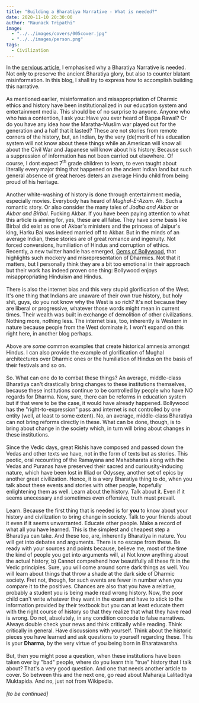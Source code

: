 ```yaml
---
title: "Building a Bharatiya Narrative - What is needed?"
date: 2020-11-10 20:30:00
author: "Raunack Tripathi"
image:
  - "../../images/covers/005cover.jpg"
  - "../../images/person.png"
tags:
  - Civilization
---
```


In the <a href="https://le-raunack.github.io/MiscellaneousBlogs/building-a-bharatiya-narrative-why-is-it-needed" class="link">pervious article</a>, I emphasised why a Bharatiya Narrative is needed. Not only to preserve the ancient Bharatiya glory, but also to counter blatant misinformation. In this blog, I shall try to express how to accomplish building this narrative.
<br><br>
As mentioned earlier, misinformation and misappropriation of Dharmic ethics and history have been institutionalized in our education system and entertainment media. This should be of no surprise to anyone. Anyone who who has a contention, I ask you: Have you ever heard of Bappa Rawal? Or do you have any idea how the Maratha-Muslim war played out for the generation and a half that it lasted? These are not stories from remote corners of the history, but, an Indian, by the very (de)merit of his education system will not know about these things while an American will know all about the Civil War and Japanese will know about his history. Because such a suppression of information has not been carried out elsewhere. Of course, I dont expect 7<sup>th</sup> grade children to learn, to even taught about literally every major thing that happened on the ancient Indian land but such general absence of great heroes deters an average Hindu child from being proud of his heritage.
<br><br>
Another white-washing of history is done through entertainment media, especially movies. Everybody has heard of _Mughal-E-Azam_. Ah. Such a romantic story. Or also consider the many tales of _Jodha and Akbar_ or _Akbar and Birbal_. Fucking Akbar. If you have been paying attention to what this article is aiming for, yes, these are all false. They have _some_ basis like Birbal did exist as one of Akbar's ministers and the princess of Jaipur's king, Harku Bai was indeed married off to Akbar. But in the minds of an average Indian, these stories are of great romance and ingenuity. Not forced conversions, humiliation of Hindus and corruption of ethics. Recently, a new twitter handle has emerged, <a href="https://twitter.com/GemsOfBollywood" class="link">Gems of Bollywood</a>, that highlights such mockery and misrepresentation of Dharmics. Not that it matters, but I personally think they are a bit too emotional in their approach but their work has indeed proven one thing: Bollywood enjoys misappropriating Hinduism and Hindus.
<br><br>
There is also the internet bias and this very stupid glorification of the West. It's one thing that Indians are unaware of their own true history, but holy shit, guys, do you not know why the West is so rich? It's not because they are liberal or progressive, whatever those words might mean in current times. Their wealth was built in exchange of demolition of other civilizations. Nothing more, nothing less. The internet bias, too, inherently is Western in nature because people from the West dominate it. I won't expand on this right here, in another blog perhaps.
<br><br>
Above are _some_ common examples that create historical amnesia amongst Hindus. I can also provide the example of glorification of Mughal architectures over Dharmic ones or the humiliation of Hindus on the basis of their festivals and so on.
<br><br>
So. What can one do to combat these things? An average, middle-class Bharatiya can't drastically bring changes to these institutions themselves, because these institutions continue to be controlled by people who have NO regards for Dharma. Now, sure, there can be reforms in education system but if that were to be the case, it would have already happened. Bollywood has the "right-to-expression" pass and internet is not controlled by one entity (well, at least to some extent). No, an average, middle-class Bharatiya can not bring reforms directly in these. What can be done, though, is to bring about change in the society which, in turn will bring about changes in these institutions.
<br><br>
Since the Vedic days, great Rishis have composed and passed down the Vedas and other texts we have, not in the form of texts but as stories. This peotic, oral recounting of the Ramayana and Mahabharata along with the Vedas and Puranas have preserved their sacred and curiousity-inducing nature, which have been lost in Illiad or Odyssey, another set of epics by another great civilization. Hence, it is a very Bharatiya thing to do, when you talk about these events and stories with other people, hopefully enlightening them as well. Learn about the history. Talk about it. Even if it seems unecessary and sometimes even offensive, truth must prevail.
<br><br>
Learn. Because the first thing that is needed is for **you** to know about your history and civilization to bring change in society. Talk to your friends about it even if it seems unwarranted. Educate other people. Make a record of what all you have learned. This is the simplest and cheapest step a Bharatiya can take. And these too, are, inherently Bharatiya in nature. You will get into debates and arguments. There is no escape from these. Be ready with your sources and points because, believe me, most of the time the kind of people you get into arguments will, a) Not know anything about the actual history, b) Cannot comprehend how beautifully all these fit in the Vedic principles. Sure, you will come around some dark things as well. You will learn about things that throw a shade at the dark side of Dharmic society. Fret not, though, for such events are fewer in number when you compare it to the positives. Chances are also that you have a relative, probably a student you is being made read wrong history. Now, the poor child can't write whatever they want in the exam and have to stick to the information provided by their textbook but you can at least educate them with the right course of history so that they realize that what they have read is wrong. Do not, absolutely, in any condition concede to false narratives. Always double check your news and think critically while reading. Think critically in general. Have discussions with yourself. Think about the historic pieces you have learned and ask questions to yourself regarding these. This is your **Dharma**, by the very virtue of you being born in Bharatavarsha.
<br><br>
But, then you might pose a question, when these institutions have been taken over by "bad" people, where do you learn this "true" history that I talk about? That's a very good question. And one that needs another article to cover. So between this and the next one, go read about Maharaja Lalitaditya Muktapida. And no, just not from Wikipedia.
<br><br>
_[to be continued]_
